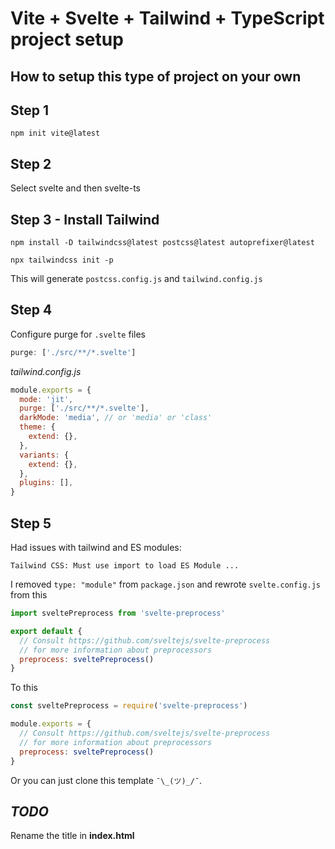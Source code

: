 # Vite + Svelte + Tailwind + TypeScript project setup

## **How to setup this type of project on your own**

## Step 1
`npm init vite@latest`

## Step 2
Select svelte and then svelte-ts

## Step 3 - Install Tailwind
```npm install -D tailwindcss@latest postcss@latest autoprefixer@latest```

```npx tailwindcss init -p```

This will generate `postcss.config.js` and `tailwind.config.js`

## Step 4

Configure purge for `.svelte` files
```js
purge: ['./src/**/*.svelte']
```

*tailwind.config.js*
```js
module.exports = {
  mode: 'jit',
  purge: ['./src/**/*.svelte'],
  darkMode: 'media', // or 'media' or 'class'
  theme: {
    extend: {},
  },
  variants: {
    extend: {},
  },
  plugins: [],
}
```

## Step 5
Had issues with tailwind and ES modules:

`Tailwind CSS: Must use import to load ES Module ...`

I removed `type: "module"` from `package.json` and rewrote `svelte.config.js` from this
```js
import sveltePreprocess from 'svelte-preprocess'

export default {
  // Consult https://github.com/sveltejs/svelte-preprocess
  // for more information about preprocessors
  preprocess: sveltePreprocess()
}
```
To this
```js
const sveltePreprocess = require('svelte-preprocess')

module.exports = {
  // Consult https://github.com/sveltejs/svelte-preprocess
  // for more information about preprocessors
  preprocess: sveltePreprocess()
}
```

Or you can just clone this template `¯\_(ツ)_/¯`.

## *TODO*
Rename the title in **index.html**